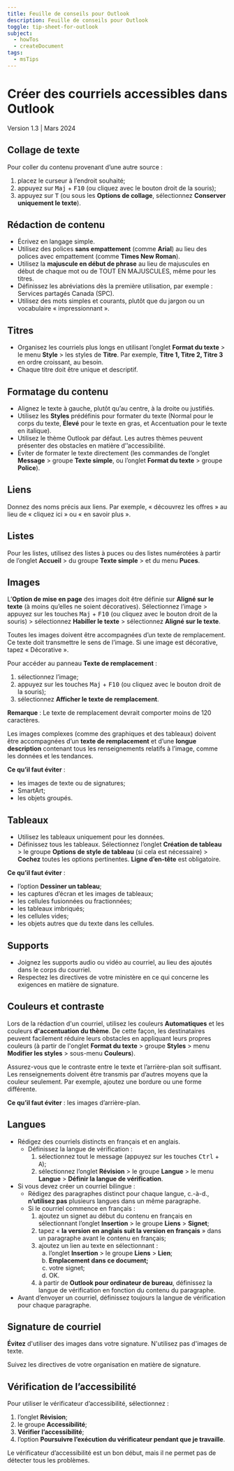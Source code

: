 ```yaml
---
title: Feuille de conseils pour Outlook
description: Feuille de conseils pour Outlook
toggle: tip-sheet-for-outlook
subject:
  - howTos
  - createDocument
tags:
  - msTips
---
```


# Créer des courriels accessibles dans Outlook
Version 1.3 | Mars 2024

## Collage de texte
Pour coller du contenu provenant d’une autre source :
1.	placez le curseur à l’endroit souhaité;
2.	appuyez sur <kbd>Maj</kbd> + <kbd>F10</kbd> (ou cliquez avec le bouton droit de la souris);
3.	appuyez sur <kbd>T</kbd> (ou sous les **Options de collage**, sélectionnez **Conserver uniquement le texte**).

## Rédaction de contenu
- Écrivez en langage simple.
- Utilisez des polices **sans empattement** (comme **Arial**) au lieu des polices avec empattement (comme **Times New Roman**).
- Utilisez la **majuscule en début de phrase** au lieu de majuscules en début de chaque mot ou de TOUT EN MAJUSCULES, même pour les titres.
- Définissez les abréviations dès la première utilisation, par exemple : Services partagés Canada (SPC).
- Utilisez des mots simples et courants, plutôt que du jargon ou un vocabulaire « impressionnant ».

## Titres
- Organisez les courriels plus longs en utilisant l’onglet **Format du texte** > le menu **Style** > les styles de **Titre**. Par exemple, **Titre 1, Titre 2, Titre 3** en ordre croissant, au besoin.
- Chaque titre doit être unique et descriptif.

## Formatage du contenu
- Alignez le texte à gauche, plutôt qu’au centre, à la droite ou justifiés.
- Utilisez les **Styles** prédéfinis pour formater du texte (Normal pour le corps du texte, **Élevé** pour le texte en gras, et Accentuation pour le texte en italique).
- Utilisez le thème Outlook par défaut. Les autres thèmes peuvent présenter des obstacles en matière d’’accessibilité.
- Éviter de formater le texte directement  (les commandes de l’onglet **Message** > groupe **Texte simple**, ou l’onglet **Format du texte** > groupe **Police**).

## Liens
Donnez des noms précis aux liens. Par exemple, « découvrez les offres » au lieu de « cliquez ici » ou « en savoir plus ».

## Listes
Pour les listes, utilisez des listes à puces ou des listes numérotées à partir de l’onglet **Accueil** > du groupe **Texte simple** > et du menu **Puces**.

## Images
L’**Option de mise en page** des images doit être définie sur **Aligné sur le texte** (à moins qu’elles ne soient décoratives). Sélectionnez l’image > appuyez sur les touches <kbd>Maj</kbd> + <kbd>F10</kbd> (ou cliquez avec le bouton droit de la souris) > sélectionnez **Habiller le texte** > sélectionnez **Aligné sur le texte**.

Toutes les images doivent être accompagnées d’un texte de remplacement. Ce texte doit transmettre le sens de l’image. Si une image est décorative, tapez « Décorative ».

Pour accéder au panneau **Texte de remplacement** :
1.	sélectionnez l’image;
2.	appuyez sur les touches <kbd>Maj</kbd> + <kbd>F10</kbd> (ou cliquez avec le bouton droit de la souris);
3.	sélectionnez **Afficher le texte de remplacement**.

**Remarque** : Le texte de remplacement devrait comporter moins de 120 caractères.

Les images complexes (comme des graphiques et des tableaux) doivent être accompagnées d’un **texte de remplacement** et d’une **longue description** contenant tous les renseignements relatifs à l’image, comme les données et les tendances.

**Ce qu’il faut éviter** :
- les images de texte ou de signatures;
- SmartArt;
- les objets groupés.

## Tableaux
- Utilisez les tableaux uniquement pour les données.
- Définissez tous les tableaux. Sélectionnez l’onglet **Création de tableau** > le groupe **Options de style de tableau** (si cela est nécessaire) > **Cochez** toutes les options pertinentes. **Ligne d’en-tête** est obligatoire.

**Ce qu’il faut éviter** :
- l’option **Dessiner un tableau**;
- les captures d’écran et les images de tableaux;
- les cellules fusionnées ou fractionnées;
- les tableaux imbriqués;
- les cellules vides;
- les objets autres que du texte dans les cellules.

## Supports
- Joignez les supports audio ou vidéo au courriel, au lieu des ajoutés dans le corps du courriel.
- Respectez les directives de votre ministère en ce qui concerne les exigences en matière de signature.

## Couleurs et contraste
Lors de la rédaction d'un courriel, utilisez les couleurs **Automatiques** et les couleurs **d'accentuation du thème**. De cette façon, les destinataires peuvent facilement réduire leurs obstacles en appliquant leurs propres couleurs (à partir de l'onglet **Format du texte** > groupe **Styles** > menu **Modifier les styles** > sous-menu **Couleurs**).

Assurez-vous que le contraste entre le texte et l’arrière-plan soit suffisant.
Les renseignements doivent être transmis par d’autres moyens que la couleur seulement. Par exemple, ajoutez une bordure ou une forme différente.

**Ce qu’il faut éviter** :
les images d’arrière-plan.

## Langues
- Rédigez des courriels distincts en français et en anglais.
  -	Définissez la langue de vérification :
    1.	sélectionnez tout le message (appuyez sur les touches <kbd>Ctrl</kbd> + <kbd>A</kbd>);
    2.	sélectionnez l’onglet **Révision** > le groupe **Langue** > le menu **Langue** > **Définir la langue de vérification**.
- Si vous devez créer un courriel bilingue :
  -	Rédigez des paragraphes distinct pour chaque langue, c.-à-d., **n’utilisez pas** plusieurs langues dans un même paragraphe.
  -	Si le courriel commence en français :
    1.	ajoutez un signet au début du contenu en français en sélectionnant l’onglet **Insertion** > le groupe **Liens** > **Signet**;
    2.	tapez « **la version en anglais suit la version en français** » dans un paragraphe avant le contenu en français;
    3.	ajoutez un lien au texte en sélectionnant :
        <ol type="a">
          <li>l’onglet <strong>Insertion</strong> > le groupe <strong>Liens</strong> > <strong>Lien</strong>;</li>
          <li><strong>Emplacement dans ce document;</strong></li>
          <li>votre signet;</li>
          <li>OK.</li>
        </ol>	
    4.	à partir de **Outlook pour ordinateur de bureau**, définissez la langue de vérification en fonction du contenu du paragraphe.
- Avant d’envoyer un courriel, définissez toujours la langue de vérification pour chaque paragraphe.

## Signature de courriel
**Évitez** d'utiliser des images dans votre signature. N'utilisez pas d'images de texte.

Suivez les directives de votre organisation en matière de signature.

## Vérification de l’accessibilité
Pour utiliser le vérificateur d’accessibilité, sélectionnez :
1.	l’onglet **Révision**;
2.	le groupe **Accessibilité**;
3.	**Vérifier l’accessibilité**;
4.	l’option **Poursuivre l’exécution du vérificateur pendant que je travaille**.

Le vérificateur d’accessibilité est un bon début, mais il ne permet pas de détecter tous les problèmes.